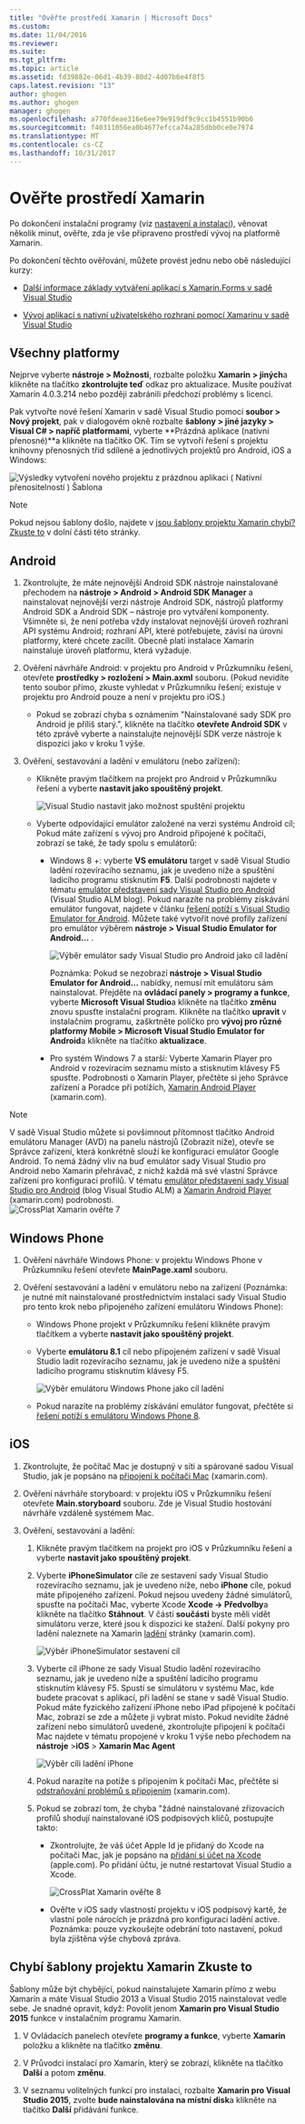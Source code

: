 ```yaml
---
title: "Ověřte prostředí Xamarin | Microsoft Docs"
ms.custom: 
ms.date: 11/04/2016
ms.reviewer: 
ms.suite: 
ms.tgt_pltfrm: 
ms.topic: article
ms.assetid: fd39882e-06d1-4b39-80d2-4d07b6e4f8f5
caps.latest.revision: "13"
author: ghogen
ms.author: ghogen
manager: ghogen
ms.openlocfilehash: a770fdeae316e6ee79e919df9c9cc1b4551b90b6
ms.sourcegitcommit: f40311056ea0b4677efcca74a285dbb0ce0e7974
ms.translationtype: MT
ms.contentlocale: cs-CZ
ms.lasthandoff: 10/31/2017
---
```

# <a name="verify-your-xamarin-environment"></a>Ověřte prostředí Xamarin
Po dokončení instalační programy (viz [nastavení a instalaci](../cross-platform/setup-and-install.md)), věnovat několik minut, ověřte, zda je vše připraveno prostředí vývoj na platformě Xamarin.  
  
 Po dokončení těchto ověřování, můžete provést jednu nebo obě následující kurzy:  
  
-   [Další informace základy vytváření aplikací s Xamarin.Forms v sadě Visual Studio](../cross-platform/learn-app-building-basics-with-xamarin-forms-in-visual-studio.md)  
  
-   [Vývoj aplikací s nativní uživatelského rozhraní pomocí Xamarinu v sadě Visual Studio](../cross-platform/build-apps-with-native-ui-using-xamarin-in-visual-studio.md)  
  
## <a name="all-platforms"></a>Všechny platformy  
 Nejprve vyberte **nástroje > Možnosti**, rozbalte položku **Xamarin > jiných**a klikněte na tlačítko **zkontrolujte teď** odkaz pro aktualizace. Musíte používat Xamarin 4.0.3.214 nebo později zabránili předchozí problémy s licencí.  
  
 Pak vytvořte nové řešení Xamarin v sadě Visual Studio pomocí **soubor > Nový projekt**, pak v dialogovém okně rozbalte **šablony > jiné jazyky > Visual C# > napříč platformami**, vyberte  **Prázdná aplikace (nativní přenosné)**a klikněte na tlačítko OK. Tím se vytvoří řešení s projektu knihovny přenosných tříd sdílené a jednotlivých projektů pro Android, iOS a Windows:  
  
 ![Výsledky vytvoření nového projektu z prázdnou aplikaci &#40; Nativní přenositelností &#41; Šablona](../cross-platform/media/crossplat-xamarin-verify-1.png "CrossPlat Xamarin ověřte 1")  
  
> [!NOTE]
>  Pokud nejsou šablony došlo, najdete v [jsou šablony projektu Xamarin chybí? Zkuste to](#missing) v dolní části této stránky.  
  
## <a name="android"></a>Android  
  
1. Zkontrolujte, že máte nejnovější Android SDK nástroje nainstalované přechodem na **nástroje > Android > Android SDK Manager** a nainstalovat nejnovější verzi nástroje Android SDK, nástrojů platformy Android SDK a Android SDK – nástroje pro vytváření komponenty. Všimněte si, že není potřeba vždy instalovat nejnovější úroveň rozhraní API systému Android; rozhraní API, které potřebujete, závisí na úrovni platformy, které chcete zacílit. Obecně platí instalace Xamarin nainstaluje úroveň platformu, která vyžaduje.  

2.  Ověření návrháře Android: v projektu pro Android v Průzkumníku řešení, otevřete **prostředky > rozložení > Main.axml** souboru. (Pokud nevidíte tento soubor přímo, zkuste vyhledat v Průzkumníku řešení; existuje v projektu pro Android pouze a není v projektu pro iOS.)  
  
    - Pokud se zobrazí chyba s oznámením "Nainstalované sady SDK pro Android je příliš starý.", klikněte na tlačítko **otevřete Android SDK** v této zprávě vyberte a nainstalujte nejnovější SDK verze nástroje k dispozici jako v kroku 1 výše. 
  
3.  Ověření, sestavování a ladění v emulátoru (nebo zařízení):  
  
    -   Klikněte pravým tlačítkem na projekt pro Android v Průzkumníku řešení a vyberte **nastavit jako spouštěný projekt**.  
  
         ![Visual Studio nastavit jako možnost spuštění projektu](../cross-platform/media/crossplat-xamarin-verify-2.png "CrossPlat Xamarin ověřte 2")  
  
    -   Vyberte odpovídající emulátor založené na verzi systému Android cíl; Pokud máte zařízení s vývoj pro Android připojené k počítači, zobrazí se také, že tady spolu s emulátorů:  
  
        -   Windows 8 +: vyberte **VS emulátoru** target v sadě Visual Studio ladění rozevíracího seznamu, jak je uvedeno níže a spuštění ladicího programu stisknutím **F5**. Další podrobnosti najdete v tématu [emulátor představení sady Visual Studio pro Android](http://blogs.msdn.com/b/visualstudioalm/archive/2014/11/12/introducing-visual-studio-s-emulator-for-android.aspx) (Visual Studio ALM blog). Pokud narazíte na problémy získávání emulátor fungovat, najdete v článku [řešení potíží s Visual Studio Emulator for Android](../cross-platform/troubleshooting-the-visual-studio-emulator-for-android.md). Můžete také vytvořit nové profily zařízení pro emulátor výběrem **nástroje > Visual Studio Emulator for Android...** .  
  
             ![Výběr emulátor sady Visual Studio pro Android jako cíl ladění](../cross-platform/media/crossplat-xamarin-verify-3.png "CrossPlat Xamarin ověřte 3")  
  
             Poznámka: Pokud se nezobrazí **nástroje > Visual Studio Emulator for Android...**  nabídky, nemusí mít emulátoru sám nainstalovat. Přejděte na **ovládací panely > programy a funkce**, vyberte **Microsoft Visual Studio**a klikněte na tlačítko **změnu** znovu spusťte instalační program. Klikněte na tlačítko **upravit** v instalačním programu, zaškrtněte políčko pro **vývoj pro různé platformy Mobile > Microsoft Visual Studio Emulator for Android**a klikněte na tlačítko **aktualizace**.  
  
        -   Pro systém Windows 7 a starší: Vyberte Xamarin Player pro Android v rozevíracím seznamu místo a stisknutím klávesy F5 spusťte. Podrobnosti o Xamarin Player, přečtěte si jeho Správce zařízení a Poradce při potížích, [Xamarin Android Player](http://developer.xamarin.com/guides/android/getting_started/installation/android-player/) (xamarin.com).  
  
> [!NOTE]
>  V sadě Visual Studio můžete si povšimnout přítomnost tlačítko Android emulátoru Manager (AVD) na panelu nástrojů (Zobrazit níže), otevře se Správce zařízení, která konkrétně slouží ke konfiguraci emulátor Google Android.  To nemá žádný vliv na buď emulátor sady Visual Studio pro Android nebo Xamarin přehrávač, z nichž každá má své vlastní Správce zařízení pro konfiguraci profilů.  V tématu [emulátor představení sady Visual Studio pro Android](http://blogs.msdn.com/b/visualstudioalm/archive/2014/11/12/introducing-visual-studio-s-emulator-for-android.aspx) (blog Visual Studio ALM) a [Xamarin Android Player](http://developer.xamarin.com/guides/android/getting_started/installation/android-player/) (xamarin.com) podrobnosti.  
> ![CrossPlat Xamarin ověřte 7](../cross-platform/media/crossplat-xamarin-verify-7.png "CrossPlat Xamarin ověřte 7")  
  
## <a name="windows-phone"></a>Windows Phone  
  
1.  Ověření návrháře Windows Phone: v projektu Windows Phone v Průzkumníku řešení otevřete **MainPage.xaml** souboru.  
  
2.  Ověření sestavování a ladění v emulátoru nebo na zařízení (Poznámka: je nutné mít nainstalované prostřednictvím instalaci sady Visual Studio pro tento krok nebo připojeného zařízení emulátoru Windows Phone):  
  
    -   Windows Phone projekt v Průzkumníku řešení klikněte pravým tlačítkem a vyberte **nastavit jako spouštěný projekt**.  
  
    -   Vyberte **emulátoru 8.1** cíl nebo připojeném zařízení v sadě Visual Studio ladit rozevíracího seznamu, jak je uvedeno níže a spuštění ladicího programu stisknutím klávesy F5.  
  
         ![Výběr emulátoru Windows Phone jako cíl ladění](../cross-platform/media/crossplat-xamarin-verify-4.png "CrossPlat Xamarin ověřte 4")  
  
    -   Pokud narazíte na problémy získávání emulátor fungovat, přečtěte si [řešení potíží s emulátoru Windows Phone 8](https://msdn.microsoft.com/library/windows/apps/jj681694.aspx).  
  
## <a name="ios"></a>iOS  
  
1.  Zkontrolujte, že počítač Mac je dostupný v síti a spárované sadou Visual Studio, jak je popsáno na [připojení k počítači Mac](http://developer.xamarin.com/guides/ios/getting_started/installation/windows/xamarin-mac-agent/) (xamarin.com).  
  
2.  Ověření návrháře storyboard: v projektu iOS v Průzkumníku řešení otevřete **Main.storyboard** souboru. Zde je Visual Studio hostování návrháře vzdáleně systémem Mac.  
  
3.  Ověření, sestavování a ladění:  
  
    1.  Klikněte pravým tlačítkem na projekt pro iOS v Průzkumníku řešení a vyberte **nastavit jako spouštěný projekt**.  
  
    2.  Vyberte **iPhoneSimulator** cíle ze sestavení sady Visual Studio rozevíracího seznamu, jak je uvedeno níže, nebo **iPhone** cíle, pokud máte připojeného zařízení. Pokud nejsou uvedeny žádné simulátorů, spusťte na počítači Mac, vyberte Xcode **Xcode -> Předvolby**a klikněte na tlačítko **Stáhnout**. V části **součásti** byste měli vidět simulátoru verze, které jsou k dispozici ke stažení. Další pokyny pro ladění naleznete na Xamarin [ladění](https://developer.xamarin.com/guides/ios/deployment,_testing,_and_metrics/debugging_in_xamarin_ios/#Debugging_on_the_Simulator) stránky (xamarin.com).  
  
         ![Výběr iPhoneSimulator sestavení cíl](../cross-platform/media/crossplat-xamarin-verify-5.png "CrossPlat Xamarin ověřte 5")  
  
    3.  Vyberte cíl iPhone ze sady Visual Studio ladění rozevíracího seznamu, jak je uvedeno níže a spuštění ladicího programu stisknutím klávesy F5. Spustí se simulátoru v systému Mac, kde budete pracovat s aplikací, při ladění se stane v sadě Visual Studio. Pokud máte fyzického zařízení iPhone nebo iPad připojené k počítači Mac, zobrazí se zde a můžete ji vybrat místo. Pokud nevidíte žádné zařízení nebo simulátorů uvedené, zkontrolujte připojení k počítači Mac najdete v tématu propojené v kroku 1 výše nebo přechodem na **nástroje** >**iOS**  > **Xamarin Mac Agent**  
  
         ![Výběr cíli ladění iPhone](../cross-platform/media/crossplat-xamarin-verify-6.png "CrossPlat Xamarin ověřte 6")  
  
    4.  Pokud narazíte na potíže s připojením k počítači Mac, přečtěte si [odstraňování problémů s připojením](http://developer.xamarin.com/guides/ios/getting_started/installation/windows/xamarin-mac-agent/xma-troubleshooting/) (xamarin.com).  
  
    5.  Pokud se zobrazí tom, že chyba "žádné nainstalované zřizovacích profilů shodují nainstalované iOS podpisových klíčů, postupujte takto:  
  
        -   Zkontrolujte, že váš účet Apple Id je přidaný do Xcode na počítači Mac, jak je popsáno na [přidání si účet na Xcode](https://developer.apple.com/library/content/documentation/IDEs/Conceptual/AppStoreDistributionTutorial/AddingYourAccounttoXcode/AddingYourAccounttoXcode.html#//apple_ref/doc/uid/TP40013839-CH40-SW1) (apple.com).  Po přidání účtu, je nutné restartovat Visual Studio a Xcode.  
  
             ![CrossPlat Xamarin ověřte 8](../cross-platform/media/crossplat-xamarin-verify-8.png "CrossPlat Xamarin ověřte 8")  
  
        -   Ověřte v iOS sady vlastností projektu v iOS podpisový kartě, že vlastní pole nárocích je prázdná pro konfiguraci ladění active.  Poznámka: pouze vyzkoušejte odebrání toto nastavení, pokud byla zjištěna výše chybová zpráva.  
  
##  <a name="missing"></a>Chybí šablony projektu Xamarin Zkuste to  
 Šablony může být chybějící, pokud nainstalujete Xamarin přímo z webu Xamarin a máte Visual Studio 2013 a Visual Studio 2015 nainstalovat vedle sebe. Je snadné opravit, když: Povolit jenom **Xamarin pro Visual Studio 2015** funkce v instalačním programu Xamarin.  
  
1.  V Ovládacích panelech otevřete **programy a funkce**, vyberte **Xamarin** položku a klikněte na tlačítko **změnu**.  
  
2.  V Průvodci instalací pro Xamarin, který se zobrazí, klikněte na tlačítko **Další** a potom **změnu**.  
  
3.  V seznamu volitelných funkcí pro instalaci, rozbalte **Xamarin pro Visual Studio 2015**, zvolte **bude nainstalována na místní disk**a klikněte na tlačítko **Další** přidávání funkce.